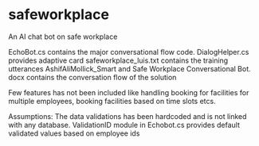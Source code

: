 # safeworkplace
An AI chat bot on safe workplace

EchoBot.cs contains the major conversational flow code.
DialogHelper.cs provides adaptive card
safeworkplace_luis.txt contains the training utterances
AshifAliMollick_Smart and Safe Workplace Conversational Bot. docx contains the conversation flow of the solution

Few features has not been included like handling booking for facilities for multiple employees, booking facilities based on time slots etcs.

Assumptions:
The data validations has been hardcoded and is not linked with any database.
ValidationID module in Echobot.cs provides default validated values based on employee ids



